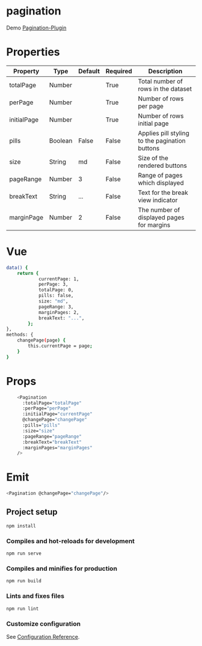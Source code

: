 # pagination

Demo [Pagination-Plugin](https://vue-pagination-plugin.vercel.app/)
# Properties


| Property    | Type    | Default | Required | Description                                    |
|-------------|---------|---------|----------|------------------------------------------------|
| totalPage   | Number  |         | True     | Total number of rows in the dataset            |
| perPage     | Number  |         | True     | Number of rows per page                        |
| initialPage | Number  |         | True     | Number of rows initial page                    |
| pills       | Boolean | False   | False    | Applies pill styling to the pagination buttons |
| size        | String  | md      | False    | Size of the rendered buttons                   |
| pageRange   | Number  | 3       | False    | Range of pages which displayed                 |
| breakText   | String  | ...     | False    | Text for the break view indicator              |
| marginPage  | Number  | 2       | False    | The number of displayed pages for margins      |

# Vue

```bash
data() {
    return {
            currentPage: 1,
            perPage: 3,
            totalPage: 0,
            pills: false,
            size: "md",
            pageRange: 3,
            marginPages: 2,
            breakText: "...",
        };
},
methods: {
    changePage(page) {
        this.currentPage = page;
    }
}
```
# Props
```bash
    <Pagination
      :totalPage="totalPage"
      :perPage="perPage"
      :initialPage="currentPage"
      @changePage="changePage"
      :pills="pills"
      :size="size"
      :pageRange="pageRange"
      :breakText="breakText"
      :marginPages="marginPages"
    />
```
# Emit

```bash
<Pagination @changePage="changePage"/>
```


## Project setup

```
npm install
```

### Compiles and hot-reloads for development

```
npm run serve
```

### Compiles and minifies for production

```
npm run build
```

### Lints and fixes files

```
npm run lint
```

### Customize configuration

See [Configuration Reference](https://cli.vuejs.org/config/).

